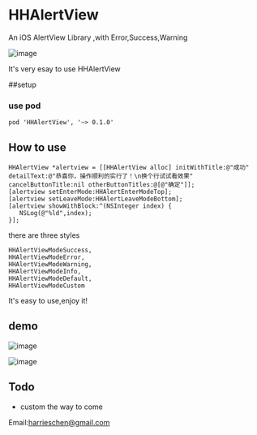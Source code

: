 # HHAlertView
An iOS AlertView Library ,with Error,Success,Warning 

 ![image](https://raw.githubusercontent.com/mrchenhao/HHAlertView/master/images/error.png)
 
 It's very esay to use HHAlertView

##setup

### use pod

 ```
 pod 'HHAlertView', '~> 0.1.0'
 
 ```
 
## How to use
 
 ```
 HHAlertView *alertview = [[HHAlertView alloc] initWithTitle:@"成功" detailText:@"恭喜你，操作顺利的实行了！\n换个行试试看效果" cancelButtonTitle:nil otherButtonTitles:@[@"确定"]];
 [alertview setEnterMode:HHAlertEnterModeTop];
 [alertview setLeaveMode:HHAlertLeaveModeBottom];
 [alertview showWithBlock:^(NSInteger index) {
    NSLog(@"%ld",index);
 }];
 
 ```
 
 there are three styles
 
 ```
 HHAlertViewModeSuccess,
 HHAlertViewModeError,
 HHAlertViewModeWarning,
 HHAlertViewModeInfo,
 HHAlertViewModeDefault,
 HHAlertViewModeCustom
 ```
 
It's easy to use,enjoy it!
 
## demo
 
 ![image](https://raw.githubusercontent.com/mrchenhao/HHAlertView/master/images/success.png)
 
 ![image](https://raw.githubusercontent.com/mrchenhao/HHAlertView/master/images/warning.png)
 
 
## Todo

* custom the way to come 
 
Email:harrieschen@gmail.com

